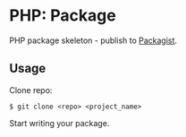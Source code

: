 PHP: Package
============

PHP package skeleton - publish to [Packagist](https://packagist.org/).

Usage
-----

Clone repo:

    $ git clone <repo> <project_name>

Start writing your package.

